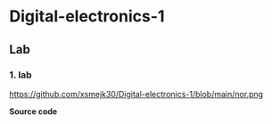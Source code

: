 # Digital-electronics-1

## Lab

### 1. lab
https://github.com/xsmejk30/Digital-electronics-1/blob/main/nor.png

**Source code**
```VHDL






```
